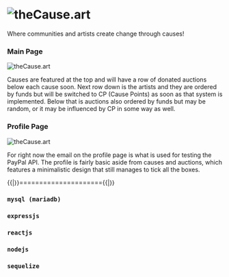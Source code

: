 # ![theCause.art](https://i.imgur.com/o2hr8x0.png)

Where communities and artists create change through causes!

### Main Page
![theCause.art](https://i.imgur.com/J5MH56Rm.png)

Causes are featured at the top and will have a row of donated auctions below each cause soon.
Next row down is the artists and they are ordered by funds but will be switched to CP (Cause Points) as soon as that system is implemented.
Below that is auctions also ordered by funds but may be random, or it may be influenced by CP in some way as well.

### Profile Page
![theCause.art](https://i.imgur.com/nFmhFjGm.png)

For right now the email on the profile page is what is used for testing the PayPal API.
The profile is fairly basic aside from causes and auctions, which features a minimalistic design that still manages to tick all the boxes.



{{|}}====================={{|}}
### `mysql (mariadb)`
### `expressjs`
### `reactjs`
### `nodejs`
### `sequelize`

